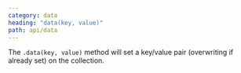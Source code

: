 ```yaml
---
category: data
heading: "data(key, value)"
path: api/data
---
```



The `.data(key, value)` method will set a key/value pair (overwriting if already set) on the collection.

